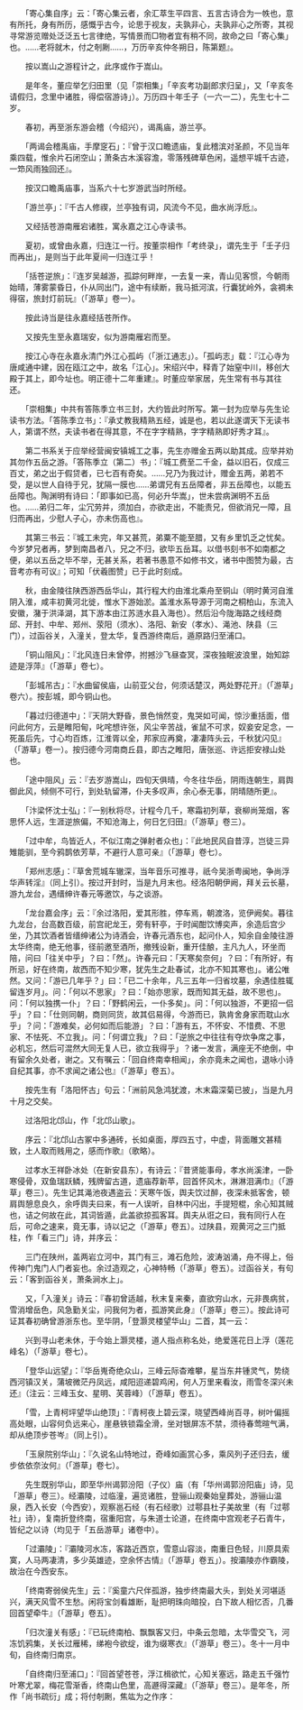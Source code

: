 <!-- { "loadSidebar": true } -->
　　「寄心集自序」云：「寄心集云者，余汇萃生平四言、五言古诗合为一帙也，意有所托，身有所历，感慨乎古今，论思于视友，夫孰非心，夫孰非心之所寄，其视寻常游览赠处泛泛五七言律绝，写情景而□物者宜有稍不同，故命之曰「寄心集」也。……老将就木，付之剞劂……，万历辛亥仲冬朔日，陈第题』。

　　按以嵩山之游程计之，此序或作于嵩山。

　　是年冬，董应举乞归田里（见「崇相集」「辛亥考功副郎求归呈」，又「辛亥冬请假归，念里中诸胜，得偿宿游诗」）。万历四十年壬子（一六一二），先生七十二岁。

　　春初，再至浙东游会稽（今绍兴），谒禹庙，游兰亭。

　　「两谒会稽禹庙，手摩窆石」：『曾于汉口瞻遗庙，复此稽滨对圣颜，不见当年乘四载，惟余片石闭空山；萧条古木溪容澹，零落残碑草色闲，遥想平城千古迹，一笻风雨独回还』。

　　按汉口瞻禹庙事，当系六十七岁游武当时所经。

　　「游兰亭」：『千古人修禊，兰亭独有词，风流今不见，曲水尚浮卮』。

　　又经括苍游南雁宕诸胜，寓永嘉之江心寺读书。

　　夏初，或曾由永嘉，归连江一行。按董崇相作「考终录」，谓先生于「壬子归而再出」，是则当于此年夏间一归连江乎！

　　「括苍逆旅」：『连岁吴越游，孤踪何畔岸，一去复一来，青山见客惯，今朝雨始晴，薄雾蒙昏日，仆从同出门，途中有续断，我马抵河滨，行囊犹岭外，衾裯未得宿，旅封灯前玩』（「游草」卷一）。

　　按此诗当是往永嘉经括苍所作。

　　又按先生至永嘉瑞安，似为游南雁宕而至。

　　按江心寺在永嘉永清门外江心孤屿（「浙江通志」）。「孤屿志」载：『江心寺为唐咸通中建，因在瓯江之中，故名「江心」。宋绍兴中，释青了始窒中川，移创大殿于其上，即今址也。明正德十二年重建』。时董应举家居，先生常有书与其往还。

　　「崇相集」中共有答陈季立书三封，大约皆此时所写。第一封为应举与先生论读书方法。「答陈季立书」：『承丈教我精熟五经，诚是也，若以此遂谓天下无读书人，第谓不然，夫读书者在得其意，不在字字精熟，字字精熟即好秀才耳』。

　　第二书系关于应举经营闽安镇城工之事，先生亦赠金五两以助其成。应举并劝其勿作五岳之游。「答陈季立（第二）书」：『城工费至二千金，益以旧石，仅成三百丈，弟之出于假贷者，已七百有奇矣。……兄乃为我过计，赠金五两，弟若不受，是以世人自待于兄，犹隔一膜也……弟谓兄有五岳障者，非五岳障也，以能五岳障也。陶渊明有诗曰：「即事如已高，何必升华嵩」，世未尝病渊明不五岳也。……弟归二年，尘冗劳并，须加白，亦欲走出，不能责兄，但欲消兄一障，且归而再出，少慰人子心，亦未伤高也』。

　　其第三书云：『城工未完，年又甚荒，弟粟不能至腊，又有乡里饥乏之忧矣。今岁梦兄者再，梦到南昌者八，兄之不归，欲毕五岳耳。以借书刻书不如南都之便，弟以五岳之毕不举，无甚关系，若著书愚意不如修书文，诸书中图赞为最，古音考亦有可议』；可知「伏羲图赞」已于此时刻成。

　　秋，由金陵往陕西游西岳华山，其行程大约由淮北乘舟至铜山（明时黄河自淮阴入淮，咸丰初黄河北徙，惟水下游始淤。盖淮水系导源于河南之桐柏山，东流入安徽，潴于洪泽湖，其下游本由江苏涟水县入海也）。然后沿今陇海路之线经商邱、开封、中牟、郑州、荥阳（须水）、洛阳、新安（孝水）、渑池、陕县（三门），过函谷关，入潼关，登太华，复西游终南后，遁原路归至浦口。

　　「铜山阻风」：『北风连日未曾停，拊撼沙飞昼查冥，深夜独眠波浪里，始知踪迹是浮萍』（「游草」卷七）。

　　「彭城吊古」：『水曲留侯庙，山前亚父台，何须话楚汉，两处野花开』（「游草」卷六）。按彭城，即今铜山也。

　　「暮过归德道中」：『天阴大野昏，景色悄然变，鬼哭如可闻，惊沙重括面，借问此何方，云是睢阳甸，叱咤想许张，风尘辛苦战，雀鼠不可求，奴妾安足念，一死虽后先，寸心均百炼，江淮胥以全，邦家应再奠，凄凄阵头云，千秋犹闪见』（「游草」卷一）。按归德今河南商丘县，即古之睢阳，唐张巡、许远拒安禄山处也。

　　「途中阻风」云：『去岁游嵩山，四旬天俱晴，今冬往华岳，阴雨连朝生，肩舆御此风，倾侧不可行，到处轨留滞，仆夫多叹声，余心泰无事，阴晴随所更』。

　　「汴梁怀沈士弘」：『一别秋将尽，计程今几千，寒霜初列草，衰柳尚笼烟，客思怀人远，生涯逆旅偏，不知沧海上，何日乞归田』（「游草」卷三）。

　　「过中牟，鸟皆近人，不似江南之弹射者众也」：『此地民风自昔淳，岂徒三异雉能驯，至今鸦鹊依芳草，不避行人意可亲』（「游草」卷七）。

　　「郑州志感」：『草舍荒城车辙深，当年音乐可推寻，祇今吴浙粤闽地，争尚浮华声转淫』（同上引）。按过开封时，当是九月末也。经洛阳朝伊阙，拜关云长墓，游九龙台，遇缙绅许春元等邀饮，与之谈游。

　　「龙台嘉会序」云：『余过洛阳，爱其形胜，停车焉，朝渡洛，览伊阙矣。暮往九龙台，台高数百级，前宫祀龙王，旁有轩亭，于时闻酣饮博奕声，余造后宫少坐，乃其饮酒者皆缙绅诸公为诗酒会，许春元酒东也，起问仆人，知余自金陵往游太华终南，绝无他事，径前邀至酒所，撤残设新，重开佳酿，主凡九人，环坐而陪，问曰「往关中乎」？曰：「然」。许春元曰：「天寒矣奈何」？曰：「有所好，有所忌，好在终南，故西而不知少寒，犹先生之赴春试，北亦不知其寒也」。诸公唯然。又问：「游已几年乎？」曰：「已二十余年，凡三五年一归省坟墓，余遇佳胜辄留连岁月」。问：「何以不思家」？曰：「始亦思家，既而知其无益，故不思也」。问：「何以独携一仆」？曰：「野鹤闲云，一仆多矣」。问：「何以独游，不更招一侣乎」？曰：「仕则同朝，商则同货，故其侣易得，今游而已，孰肯舍身家而耽山水乎」？问：「游难矣，必何如而后能游」？曰：「游有五，不怀安、不惜费、不思家、不怯死、不立我」。问：「何谓立我」？曰：「逆旅之中往往有夺炊争席之事，必机忘，然后可混然大同无复人已，欲立我得乎」？诸一发言，满座无不绝倒，中有留余久处者，谢之。又有嘱云：「回自终南幸相闻」，余亦竟未之闻也，退咏小诗自纪其事，亦不求闻之诸公也』（「游草」卷五）。

　　按先生有「洛阳怀古」句云：「洲前风急鸿犹渡，木末霜深菊已披」，当是九月十月之交矣。

　　过洛阳北邙山，作「北邙山歌」。

　　序云：『北邙山古冢中多通砖，长如桌面，厚四五寸，中虚，背面雕文甚精致，土人取而贱用之，感而作歌』（歌略）。

　　过孝水王祥卧冰处（在新安县东），有诗云：『昔贤能事母，孝水尚溪津，一卧寒侵骨，双鱼瑞跃鳞，残牌留古道，遗庙荐新苹，回首怀风木，淋淋泪满巾』（「游草」卷三）。先生记其渑池夜遇盗云：天寒午饭，舆夫饮过醉，夜深未抵客舍，顿肩舆憩息良久，余呼舆夫曰来，有一人误听，自林中闪出，手提短棍，余心知其贼也，诘之何故在此，其词皆遁，此盖欲掠孤客耳。舆夫从诳之曰，我有同行人在后，可命之速来，竟无事，诗以记之（「游草」卷五）。过陕县，观黄河之三门抵柱，作「看三门」诗，并序云：

　　三门在陕州，盖两岩立河中，其门有三，滩石危险，波涛汹涌，舟不得上，俗传神门鬼门人门者妄也。余过造观之，心神特畅（「游草」卷五）。过函谷关，有句云：「客到函谷关，萧条涧水上」。

　　又，「入潼关」诗云：『春初曾适越，秋末复来秦，直欲穷山水，元非畏病贫，雪消增岳色，风急勤关尘，问我何为者，孤游笑此身』（「游草」卷三）。按此诗可证其春初确曾游浙东也。至华阴，「登灏灵楼望华山」二首，其一云：

　　兴到寻山老未休，于今始上灏灵楼，道人指点称名处，绝爱莲花日上浮（莲花峰名）（「游草」卷七）。

　　「登华山远望」：『华岳嵬奇绝众山，三峰云际杳难攀，星当东井锺灵气，势绕西河镇汉关，蒲坡微茫丹凤远，咸阳迢递碧鸡闲，何人万里来看汝，雨雪冬深兴未还』（注云：三峰玉女、星明、芙蓉峰）（「游草」卷五）。

　　「雪，上青柯坪望华山绝顶」：『青柯夜上碧云深，晓望西峰尚百寻，树叶偏摇高处眼，山容何负远来心，崖悬铁锁霜全滑，坐对银屏冻不禁，须待春莺暄气满，却从绝顶步苍岑』（同上引）。

　　「玉泉院别华山」：『久说名山特地过，奇峰如画赏心多，乘风列子还归去，缓步依依奈汝何』（「游草」卷七）。

　　先生既别华山，即至华州谒郭汾阳（子仪）庙（有「华州谒郭汾阳庙」诗，见「游草」卷三）。经灞陵，过临潼，遍览诸胜，登骊山观秦始皇葬处，游骊山温泉，西入长安（今西安），观察邕石经（有石经歌）过鄠县杜子美故里（有「过鄠社」诗），复南折登终南，宿重阳宫，与朱道士论道，在终南中宫观老子石青牛，皆纪之以诗（均见于「五岳游草」诸卷中）。

　　「过灞陵」：『灞陵河水冻，客路近西京，雪意山容淡，南重日色轻，川原具索寞，人马两凄清，多少英雄迹，空余怀古情』（「游草」卷五」）。按灞陵亦作霸陵，故治在今西安东。

　　「终南寄弱侯先生」云：『奚童六尺伴孤游，独步终南最大头，到处关河堪适兴，满天风雪不生愁。闲将宝剑看雄断，耻把明珠向暗投，白下故人相忆否，几番回首望牵牛』（「游草」卷五）。

　　「归次潼关有感」：『已玩终南柏、飘飘客又归，中条云忽暗，太华雪交飞，河冻饥鸦集，关长过雁稀，绨袍今欲绽，谁为缀寒衣』（「游草」卷三）。冬十一月中旬，自终南归南京。

　　「自终南归至浦口」：『回首望苍苍，浮江楫欲忙，心知关塞远，路走五千强竹叶寒尤翠，梅花雪渐香，终南山色里，高遯得深藏』（「游草」卷三）。是年冬，所作「尚书疏衍」成；将付剞劂，焦竑为之作序：

